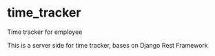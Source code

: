 # time_tracker
Time tracker for employee

This is a server side for time tracker, bases on Django Rest Framework
